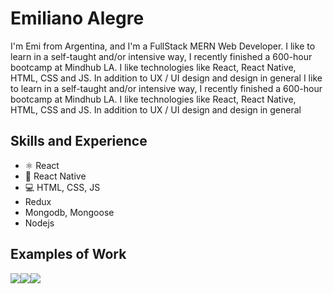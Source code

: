# Emiliano Alegre
I'm Emi from Argentina, and I'm a FullStack MERN Web Developer. I like to learn in a self-taught and/or intensive way, I recently finished a 600-hour bootcamp at Mindhub LA. I like technologies like React, React Native, HTML, CSS and JS. In addition to UX / UI design and design in general
I like to learn in a self-taught and/or intensive way, I recently finished a 600-hour bootcamp at Mindhub LA. I like technologies like React, React Native, HTML, CSS and JS. In addition to UX / UI design and design in general

## Skills and Experience
* ⚛ React
* 📱 React Native
* 💻 HTML, CSS, JS
* Redux
* Mongodb, Mongoose
* Nodejs

## Examples of Work

<a href="https://mytinerary-alegre.herokuapp.com/"><img src="https://i.imgur.com/ppmTTfQ.png" ></a><a href="https://hexagon-techstore.herokuapp.com/"><img src="https://i.imgur.com/E1I5LWH.png" ></a><a href="https://itindev-mindhub.herokuapp.com/"><img src="https://i.imgur.com/2cW8yLC.png" ></a>


